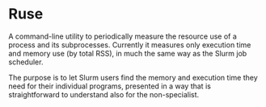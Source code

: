 Ruse
====

A command-line utility to periodically measure the resource use of a process and its subprocesses. Currently it measures only execution time and memory use (by total RSS), in much the same way as the Slurm job scheduler.  

The purpose is to let Slurm users find the memory and execution time they need for their individual programs, presented in a way that is straightforward to understand also for the non-specialist.


